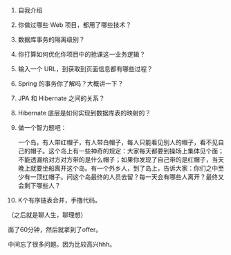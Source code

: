 1. 自我介绍

2. 你做过哪些 Web 项目，都用了哪些技术？

3. 数据库事务的隔离级别？

4. 你打算如何优化你项目中的抢课这一业务逻辑？

5. 输入一个 URL，到获取到页面信息都有哪些过程？

6. Spring 的事务你了解吗？大概讲一下？

7. JPA 和 Hibernate 之间的关系？

8. Hibernate 底层是如何实现到数据库表的映射的？

9. 做一个智力题吧：

   一个岛，有人带红帽子，有人带白帽子，每人只能看见别人的帽子，看不见自己的帽子。这个岛上有一些神奇的规定：大家每天都要到操场上集体见个面；不能透漏给对方对方带的是什么帽子；如果你发现了自己带的是红帽子，当天晚上就要坐船离开这个岛。有一个外乡人，到了岛上，告诉大家：你们之中至少有一顶红帽子。问这个岛最终的人员去留？每一天会有哪些人离开？最终又会剩下哪些人？

10. K个有序链表合并，手撸代码。

（之后就是聊人生，聊理想）

面了60分钟，然后就拿到了offer。

中间忘了很多问题。因为比较高兴hhh。